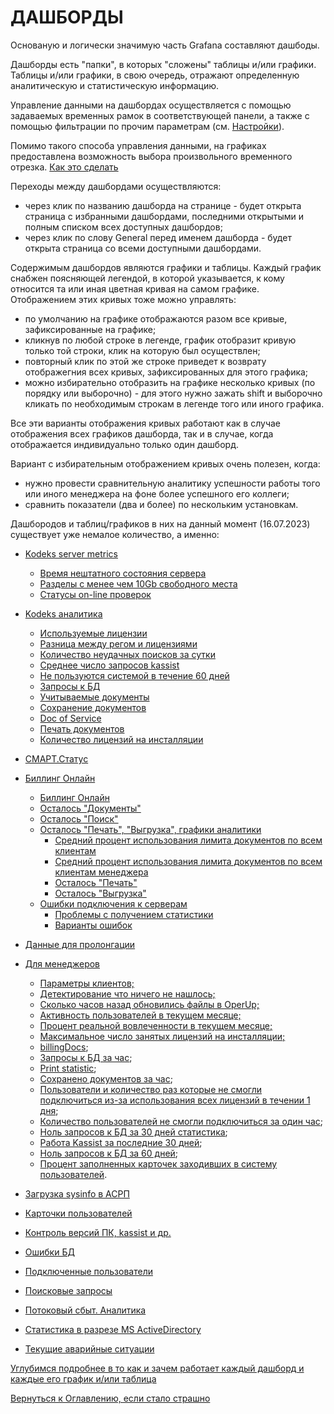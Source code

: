 # ДАШБОРДЫ

Основаную и логически значимую часть Grafana составляют дашбоды.

Дашборды есть "папки", в которых "сложены" таблицы и/или графики. 
Таблицы и/или графики, в свою очередь, отражают определенную аналитическую и статистическую информацию.

Управление данными на дашбордах осуществляется с помощью задаваемых временных рамок в соответствующей панели, а также с 
помощью фильтрации по прочим параметрам (см. [Настройки](060-grafana-visualization.md)).

Помимо такого способа управления данными, на графиках предоставлена возможность выбора произвольного временного отрезка. 
[Как это сделать](060-grafana-visualization.md#управление-временем-в-дашбордах)

Переходы между дашбордами осуществляются: 
- через клик по названию дашборда на странице - будет открыта страница с избранными дашбордами, последними открытыми и полным списком всех доступных дашбордов;
- через клик по слову General перед именем дашборда - будет открыта страница со всеми доступными дашбордами.

Содержимым дашбордов являются графики и таблицы.
Каждый график снабжен поясняющей легендой, в которой указывается, к кому относится та или иная цветная кривая на самом графике.
Отображением этих кривых тоже можно управлять:
- по умолчанию на графике отображаются разом все кривые, зафиксированные на графике;
- кликнув по любой строке в легенде, график отобразит кривую только той строки, клик на которую был осуществлен;
- повторный клик по этой же строке приведет к возврату отображегния всех кривых, зафиксированных для этого графика;
- можно избирательно отобразить на графике несколько кривых (по порядку или выборочно) - для этого нужно зажать shift и 
выборочно кликать по необходимым строкам в легенде того или иного графика.

Все эти варианты отображения кривых работают как в случае отображения всех графиков дашборда, так и в случае, когда отображается
индивидуально только один дашборд.

Вариант с избирательным отображением кривых очень полезен, когда: 
- нужно провести сравнительную аналитику успешности работы того или иного менеджера на фоне более успешного его коллеги;
- сравнить показатели (два и более) по нескольким установкам.

Дашбородов и таблиц/графиков в них на данный момент (16.07.2023) существует уже немалое количество, а именно:

- [Kodeks server metrics](081-kodeks-server-metrics.md)
  - [Время нештатного состояния сервера](081-kodeks-server-metrics.md#время-нештатного-состояния-сервера)
  - [Разделы с менее чем 10Gb свободного места](081-kodeks-server-metrics.md#разделы-с-менее-чем-10gb-свободного-места)
  - [Статусы on-line проверок](081-kodeks-server-metrics.md#статусы-on-line-проверок)

- [Kodeks аналитика](082-kodeks-analytics.md)
  - [Используемые лицензии](082-kodeks-analytics.md#используемые-лицензии)
  - [Разница между регом и лицензиями](082-kodeks-analytics.md#разница-между-используемыми-лицензиями-и-регом)
  - [Количество неудачных поисков за сутки](082-kodeks-analytics.md#количество-неудачных-поисков-за-сутки)
  - [Среднее число запросов kassist](082-kodeks-analytics.md#среднее-число-запросов-kassist-за-месяц)
  - [Не пользуются системой в течение 60 дней](082-kodeks-analytics.md#не-пользуются-системой-в-течение-60-дней)
  - [Запросы к БД](082-kodeks-analytics.md#запросы-к-бд)
  - [Учитываемые документы](082-kodeks-analytics.md#учитываемые-документы)
  - [Сохранение документов](082-kodeks-analytics.md#сохранение-документов)
  - [Doc of Service](082-kodeks-analytics.md#doc-or-service)
  - [Печать документов](082-kodeks-analytics.md#печать-документов)
  - [Количество лицензий на инсталляции](082-kodeks-analytics.md#количество-лицензий-на-инсталляции)

- [СМАРТ.Статус](096-smartstatus.md)

- [Биллинг Онлайн](083-billing-online.md)
  - [Биллинг Онлайн](083-billing-online.md#биллинг-онлайн-1)
  - [Осталось "Документы"](083-billing-online.md#осталось--документы-)
  - [Осталось "Поиск"](083-billing-online.md#осталось--поиск-)
  - [Осталось "Печать", "Выгрузка", графики аналитики](083-billing-online.md#осталось--печать----выгрузка---графики-аналитики)
    - [Средний процент использования лимита документов по всем клиентам](083-billing-online.md#средний-процент-использования-лимита-документов-по-всем-клиентам) 
    - [Средний процент использования лимита документов по всем клиентам менеджера](083-billing-online.md#средний-процент-использования-лимита-документов-по-всем-клиентам-менеджера)
    - [Осталось "Печать"](083-billing-online.md#осталось--печать----выгрузка---графики-аналитики)
    - [Осталось "Выгрузка"](083-billing-online.md#осталось--печать----выгрузка---графики-аналитики)
  - [Ошибки подключения к серверам](083-billing-online.md#ошибки-подключения-к-серверам)
    - [Проблемы с получением статистики](083-billing-online.md#ошибки-подключения-к-серверам)
    - [Варианты ошибок](083-billing-online.md#ошибки-подключения-к-серверам)

- [Данные для пролонгации](084-prolongation.md)

- [Для менеджеров](086-for-managers.md)
  - [Параметры клиентов;](086-for-managers.md#параметры-клиентов)
  - [Детектирование что ничего не нашлось;](086-for-managers.md#детектирование-что-ничего-не-нашлось)
  - [Сколько часов назад обновились файлы в OperUp;](086-for-managers.md#сколько-часов-назад-обновились-файлы-в-operup)
  - [Активность пользователей в текущем месяце;](086-for-managers.md#активность-пользователей-в-текущем-месяце)
  - [Процент реальной вовлеченности в текущем месяце;](086-for-managers.md#процент-реальной-вовлеченности-в-текущем-месяце)
  - [Максимальное число занятых лицензий на инсталляции;](086-for-managers.md#максимальное-число-занятых-лицензий-на-инсталляции)
  - [billingDocs](086-for-managers.md#billigdocs);
  - [Запросы к БД за час](086-for-managers.md#запросы-к-бд-за-час);
  - [Print statistic](086-for-managers.md#print-statistic);
  - [Сохранено документов за час](086-for-managers.md#сохранено-документов-за-1-час);
  - [Пользователи и количество раз которые не смогли подключиться из-за использования всех лицензий в течении 1 дня](086-for-managers.md#пользователи-и-количество-раз-которые-не-смогли-подключиться-из-за-использования-всех-лицензий-в-течение-1-дня);
  - [Количество пользователей не смогли подключиться за один час](086-for-managers.md#количество-пользователей-не-смогли-подключиться-за-1-час);
  - [Ноль запросов к БД за 30 дней статистика](086-for-managers.md#ноль-запросов-к-бд-за-30-дней-статистика);
  - [Работа Kassist за последние 30 дней](086-for-managers.md#работа-kassist-за-последние-30-дней);
  - [Ноль запросов к БД за 60 дней](086-for-managers.md#ноль-запросов-к-бд-за-60-дней);
  - [Процент заполненных карточек заходивших в систему пользователей](086-for-managers.md#процент-заполненных-карточек-заходивших-в-систему-пользователей).

- [Загрузка sysinfo в АСРП](087-upload-sysinfo-into-ASRP.md)

- [Карточки пользователей](088-user-cards.md)
  
- [Контроль версий ПК, kassist и др.](089-versioning-SP-kassist.md)

- [Ошибки БД](090-DB-errors.md)

- [Подключенные пользователи](091-connected-users.md)

- [Поисковые запросы](092-search-query.md)

- [Потоковый сбыт. Аналитика](093-stream-sales-analytics.md)

- [Статистика в разрезе MS ActiveDirectory](094-active-directory-statistics.md)

- [Текущие аварийные ситуации](095-current-emergences.md)


[Углубимся подробнее в то как и зачем работает каждый дашборд и каждые его график и/или таблица](081-kodeks-server-metrics.md)

[Вернуться к Оглавлению, если стало страшно](Readme.md)